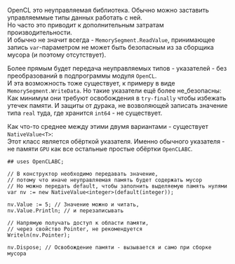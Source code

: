 


OpenCL это неуправляемая библиотека. Обычно можно заставить управляеммые типы данных работать с ней.\
Но часто это приводит к дополнительным затратам производительности.\
И обычно не значит всегда - `MemorySegment.ReadValue`, принимающее запись `var`-параметром не может быть безопасным из за сборщика мусора
(и поэтому отсутствует).

Более прямым будет передача неуправляемых типов - указателей - без преобразований в подпрограммы модуля `OpenCL`.\
И эта возможность тоже существует, к примеру в виде `MemorySegment.WriteData`. Но такие указатели ещё более не_безопасны:\
Как минимум они требуют освобождения в `try-finally` чтобы избежать утечек памяти.
И защиты от дурака, не возволяющей записать значение типа `real` туда, где хранится `int64` - не существует.

Как что-то среднее между этими двумя вариантами - существует `NativeValue<T>`:\
Этот класс является обёрткой указателя. Именно обычного указателя - не памяти `GPU` как все остальные простые обёртки `OpenCLABC`.
```
## uses OpenCLABC;

// В конструктор необходимо передавать значение,
// потому что иначе неуправляемая память будет содержать мусор
// Но можно передать default, чтобы заполнить выделяемую память нулями
var nv := new NativeValue<integer>(default(integer));

nv.Value := 5; // Значение можно и читать,
nv.Value.Println; // и перезаписывать

// Напрямую получать доступ к области памяти,
// через свойство Pointer, не рекомендуется
Writeln(nv.Pointer);

nv.Dispose; // Освобождение памяти - вызывается и само при сборке мусора
```


